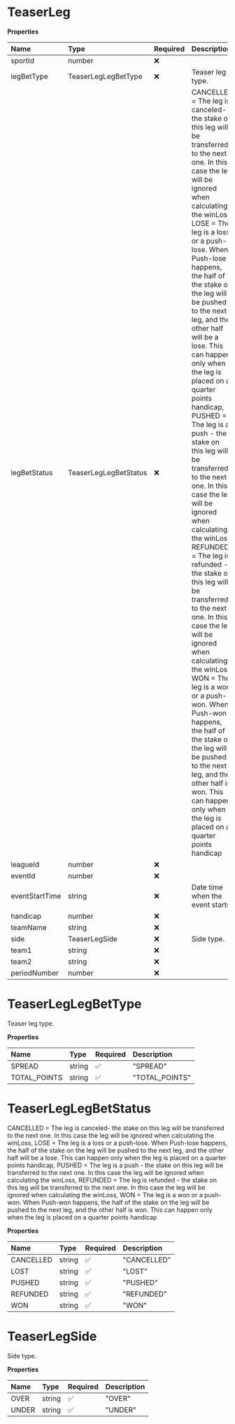 # TeaserLeg

**Properties**

| Name           | Type                  | Required | Description                                                                                                                                                                                                                                                                                                                                                                                                                                                                                                                                                                                                                                                                                                                                                                                                                                                                                                                                                               |
| :------------- | :-------------------- | :------- | :------------------------------------------------------------------------------------------------------------------------------------------------------------------------------------------------------------------------------------------------------------------------------------------------------------------------------------------------------------------------------------------------------------------------------------------------------------------------------------------------------------------------------------------------------------------------------------------------------------------------------------------------------------------------------------------------------------------------------------------------------------------------------------------------------------------------------------------------------------------------------------------------------------------------------------------------------------------------ |
| sportId        | number                | ❌       |                                                                                                                                                                                                                                                                                                                                                                                                                                                                                                                                                                                                                                                                                                                                                                                                                                                                                                                                                                           |
| legBetType     | TeaserLegLegBetType   | ❌       | Teaser leg type.                                                                                                                                                                                                                                                                                                                                                                                                                                                                                                                                                                                                                                                                                                                                                                                                                                                                                                                                                          |
| legBetStatus   | TeaserLegLegBetStatus | ❌       | CANCELLED = The leg is canceled- the stake on this leg will be transferred to the next one. In this case the leg will be ignored when calculating the winLoss, LOSE = The leg is a loss or a push-lose. When Push-lose happens, the half of the stake on the leg will be pushed to the next leg, and the other half will be a lose. This can happen only when the leg is placed on a quarter points handicap, PUSHED = The leg is a push - the stake on this leg will be transferred to the next one. In this case the leg will be ignored when calculating the winLoss, REFUNDED = The leg is refunded - the stake on this leg will be transferred to the next one. In this case the leg will be ignored when calculating the winLoss, WON = The leg is a won or a push-won. When Push-won happens, the half of the stake on the leg will be pushed to the next leg, and the other half is won. This can happen only when the leg is placed on a quarter points handicap |
| leagueId       | number                | ❌       |                                                                                                                                                                                                                                                                                                                                                                                                                                                                                                                                                                                                                                                                                                                                                                                                                                                                                                                                                                           |
| eventId        | number                | ❌       |                                                                                                                                                                                                                                                                                                                                                                                                                                                                                                                                                                                                                                                                                                                                                                                                                                                                                                                                                                           |
| eventStartTime | string                | ❌       | Date time when the event starts.                                                                                                                                                                                                                                                                                                                                                                                                                                                                                                                                                                                                                                                                                                                                                                                                                                                                                                                                          |
| handicap       | number                | ❌       |                                                                                                                                                                                                                                                                                                                                                                                                                                                                                                                                                                                                                                                                                                                                                                                                                                                                                                                                                                           |
| teamName       | string                | ❌       |                                                                                                                                                                                                                                                                                                                                                                                                                                                                                                                                                                                                                                                                                                                                                                                                                                                                                                                                                                           |
| side           | TeaserLegSide         | ❌       | Side type.                                                                                                                                                                                                                                                                                                                                                                                                                                                                                                                                                                                                                                                                                                                                                                                                                                                                                                                                                                |
| team1          | string                | ❌       |                                                                                                                                                                                                                                                                                                                                                                                                                                                                                                                                                                                                                                                                                                                                                                                                                                                                                                                                                                           |
| team2          | string                | ❌       |                                                                                                                                                                                                                                                                                                                                                                                                                                                                                                                                                                                                                                                                                                                                                                                                                                                                                                                                                                           |
| periodNumber   | number                | ❌       |                                                                                                                                                                                                                                                                                                                                                                                                                                                                                                                                                                                                                                                                                                                                                                                                                                                                                                                                                                           |

# TeaserLegLegBetType

Teaser leg type.

**Properties**

| Name         | Type   | Required | Description    |
| :----------- | :----- | :------- | :------------- |
| SPREAD       | string | ✅       | "SPREAD"       |
| TOTAL_POINTS | string | ✅       | "TOTAL_POINTS" |

# TeaserLegLegBetStatus

CANCELLED = The leg is canceled- the stake on this leg will be transferred to the next one. In this case the leg will be ignored when calculating the winLoss, LOSE = The leg is a loss or a push-lose. When Push-lose happens, the half of the stake on the leg will be pushed to the next leg, and the other half will be a lose. This can happen only when the leg is placed on a quarter points handicap, PUSHED = The leg is a push - the stake on this leg will be transferred to the next one. In this case the leg will be ignored when calculating the winLoss, REFUNDED = The leg is refunded - the stake on this leg will be transferred to the next one. In this case the leg will be ignored when calculating the winLoss, WON = The leg is a won or a push-won. When Push-won happens, the half of the stake on the leg will be pushed to the next leg, and the other half is won. This can happen only when the leg is placed on a quarter points handicap

**Properties**

| Name      | Type   | Required | Description |
| :-------- | :----- | :------- | :---------- |
| CANCELLED | string | ✅       | "CANCELLED" |
| LOST      | string | ✅       | "LOST"      |
| PUSHED    | string | ✅       | "PUSHED"    |
| REFUNDED  | string | ✅       | "REFUNDED"  |
| WON       | string | ✅       | "WON"       |

# TeaserLegSide

Side type.

**Properties**

| Name  | Type   | Required | Description |
| :---- | :----- | :------- | :---------- |
| OVER  | string | ✅       | "OVER"      |
| UNDER | string | ✅       | "UNDER"     |

<!-- This file was generated by liblab | https://liblab.com/ -->
